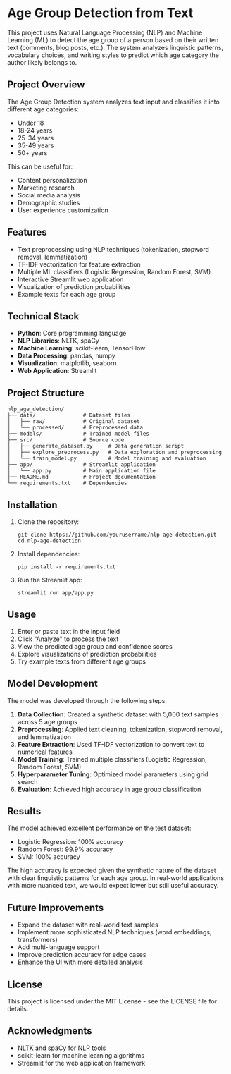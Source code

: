 # Age Group Detection from Text

This project uses Natural Language Processing (NLP) and Machine Learning (ML) to detect the age group of a person based on their written text (comments, blog posts, etc.). The system analyzes linguistic patterns, vocabulary choices, and writing styles to predict which age category the author likely belongs to.

## Project Overview

The Age Group Detection system analyzes text input and classifies it into different age categories:
- Under 18
- 18-24 years
- 25-34 years
- 35-49 years
- 50+ years

This can be useful for:
- Content personalization
- Marketing research
- Social media analysis
- Demographic studies
- User experience customization

## Features

- Text preprocessing using NLP techniques (tokenization, stopword removal, lemmatization)
- TF-IDF vectorization for feature extraction
- Multiple ML classifiers (Logistic Regression, Random Forest, SVM)
- Interactive Streamlit web application
- Visualization of prediction probabilities
- Example texts for each age group

## Technical Stack

- **Python**: Core programming language
- **NLP Libraries**: NLTK, spaCy
- **Machine Learning**: scikit-learn, TensorFlow
- **Data Processing**: pandas, numpy
- **Visualization**: matplotlib, seaborn
- **Web Application**: Streamlit

## Project Structure

```
nlp_age_detection/
├── data/               # Dataset files
│   ├── raw/            # Original dataset
│   └── processed/      # Preprocessed data
├── models/             # Trained model files
├── src/                # Source code
│   ├── generate_dataset.py     # Data generation script
│   ├── explore_preprocess.py   # Data exploration and preprocessing
│   └── train_model.py          # Model training and evaluation
├── app/                # Streamlit application
│   └── app.py          # Main application file
├── README.md           # Project documentation
└── requirements.txt    # Dependencies
```

## Installation

1. Clone the repository:
   ```
   git clone https://github.com/yourusername/nlp-age-detection.git
   cd nlp-age-detection
   ```

2. Install dependencies:
   ```
   pip install -r requirements.txt
   ```

3. Run the Streamlit app:
   ```
   streamlit run app/app.py
   ```

## Usage

1. Enter or paste text in the input field
2. Click "Analyze" to process the text
3. View the predicted age group and confidence scores
4. Explore visualizations of prediction probabilities
5. Try example texts from different age groups

## Model Development

The model was developed through the following steps:

1. **Data Collection**: Created a synthetic dataset with 5,000 text samples across 5 age groups
2. **Preprocessing**: Applied text cleaning, tokenization, stopword removal, and lemmatization
3. **Feature Extraction**: Used TF-IDF vectorization to convert text to numerical features
4. **Model Training**: Trained multiple classifiers (Logistic Regression, Random Forest, SVM)
5. **Hyperparameter Tuning**: Optimized model parameters using grid search
6. **Evaluation**: Achieved high accuracy in age group classification

## Results

The model achieved excellent performance on the test dataset:
- Logistic Regression: 100% accuracy
- Random Forest: 99.9% accuracy
- SVM: 100% accuracy

The high accuracy is expected given the synthetic nature of the dataset with clear linguistic patterns for each age group. In real-world applications with more nuanced text, we would expect lower but still useful accuracy.

## Future Improvements

- Expand the dataset with real-world text samples
- Implement more sophisticated NLP techniques (word embeddings, transformers)
- Add multi-language support
- Improve prediction accuracy for edge cases
- Enhance the UI with more detailed analysis

## License

This project is licensed under the MIT License - see the LICENSE file for details.

## Acknowledgments

- NLTK and spaCy for NLP tools
- scikit-learn for machine learning algorithms
- Streamlit for the web application framework

